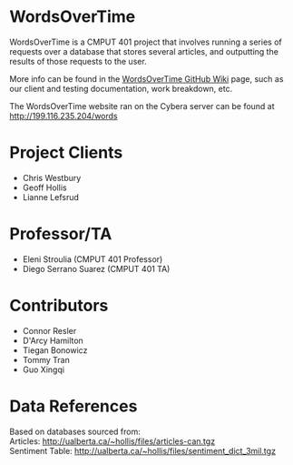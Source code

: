 WordsOverTime
=================

WordsOverTime is a CMPUT 401 project that involves running a series of requests over a database that stores
several articles, and outputting the results of those requests to the user.

More info can be found in the [WordsOverTime GitHub Wiki](https://github.com/CMPUT401W17Words/WordsOverTime/wiki) page, such as our client and testing documentation, work breakdown, etc.

The WordsOverTime website ran on the Cybera server can be found at http://199.116.235.204/words

Project Clients
=================

* Chris Westbury
* Geoff Hollis
* Lianne Lefsrud

Professor/TA
================

* Eleni Stroulia (CMPUT 401 Professor)
* Diego Serrano Suarez (CMPUT 401 TA)

Contributors
=================

* Connor Resler 
* D'Arcy Hamilton
* Tiegan Bonowicz
* Tommy Tran
* Guo Xingqi

Data References
=================
Based on databases sourced from:  
Articles: http://ualberta.ca/~hollis/files/articles-can.tgz  
Sentiment Table: http://ualberta.ca/~hollis/files/sentiment_dict_3mil.tgz  
